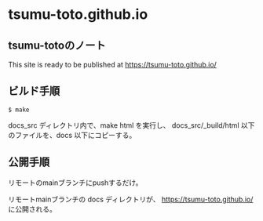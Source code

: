 # tsumu-toto.github.io
## tsumu-totoのノート
This site is ready to be published at https://tsumu-toto.github.io/

## ビルド手順
```Shell
$ make
```
docs_src ディレクトリ内で、make html を実行し、
docs_src/_build/html 以下のファイルを、docs 以下にコピーする。

## 公開手順
リモートのmainブランチにpushするだけ。

リモートmainブランチの docs ディレクトリが、
https://tsumu-toto.github.io/
に公開される。

